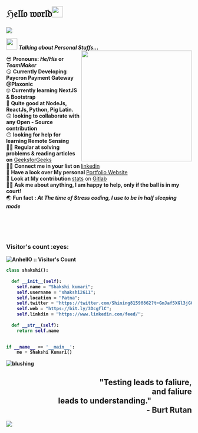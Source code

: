 <h1>ℌ𝔢𝔩𝔩𝔬 𝔴𝔬𝔯𝔩𝔡<img src= "https://media.tenor.com/images/2adfe94e69139f3e22623b61d375a7a7/tenor.gif" width= "30" height= "30" >
</h1>
<img src="https://user-images.githubusercontent.com/73097560/115834477-dbab4500-a447-11eb-908a-139a6edaec5c.gif">

<img src="https://media.giphy.com/media/ObNTw8Uzwy6KQ/giphy.gif" width="30px" >&nbsp;***Talking about Personal Stuffs...***
<img src="https://user-images.githubusercontent.com/82070760/159156745-9f5b2300-721b-4fed-b192-e30c31293990.gif" align="right" width="300px" >

 😎  <b>Pronouns: ***He/His*** or ***TeamMaker*** </b><br>
 😏  <b>Currently Developing Paycron Payment Gateway @Plaxonic</b><br>
 🤓  <b>Currently learning NextJS & Bootstrap</b><br>
 🥱  <b>Quite good at NodeJs, ReactJs, Python, Pig Latin.</b><br>
 🙃  <b>looking to collaborate with any Open - Source contribution</b><br>
 😶  <b>looking for help for learning Remote Sensing</b><br>
 😵‍💫  <b>Regular at solving problems & reading articles on</b> [GeeksforGeeks](https://auth.geeksforgeeks.org/user/shakshikumari215) <br>
 😵‍💫  <b>Connect me in your list on </b>[linkedin](https://www.linkedin.com/in/shakshi-kumari-prajapati-a01872203/) <br>
 🤭  <b>Have a look over My personal </b>[Portfolio Website](https://bit.ly/3DcgflC)<br>
 🤝  <b>Look at My contribution </b>[stats](https://github.com/shakshi2611/web) on [Gitlab](https://github.com/shakshi2611)<br>
 🙋‍♀️  <b>Ask me about anything, I am happy to help, only if the ball is in my court!</b><br>
 🌏  <b>Fun fact : *At The time of Stress coding, I use to be in half sleeping mode*</br><br><br><br><br>
 
<h3 align="left">Visitor's count :eyes:</h3>

<p align="left"><img src="https://profile-counter.glitch.me/{pagletladki}/count.svg" alt="AnhellO :: Visitor's Count" /></p>

```python
class shakshi():
    
  def __init__(self):
    self.name = "Shakshi kumari";
    self.username = "shakshi2611";
    self.location = "Patna";
    self.twitter = "https://twitter.com/Shining81598862?t=GmJaf5XGl3jGOcRrpR5eVA&s=09";
    self.web = "https://bit.ly/3DcgflC";
    self.linkdin = "https://www.linkedin.com/feed/";
  
  def __str__(self):
    return self.name
    

if __name__ == '__main__':
    me = Shakshi Kumari()
```

<span title="ℌ𝔦 𝔈𝔳𝔢𝔯𝔶𝔬𝔫𝔢 !">![blushing](https://user-images.githubusercontent.com/82070760/164959826-7b253610-a423-4060-bdc5-0a88ccca338c.gif)
</span>

<main role="main" class="main-content" id="main-content">
    <div class="titleCont">
        <h2 class="main-title" id="main-title" align="right">
            "Testing leads to faliure,<br><span style="padding-left:100px">and faliure </span><br><span style="padding-right:110px">leads to understanding."</span><br><span style="padding-left:-20px">- Burt Rutan</span>
        </h2>
    </div>
    <canvas id="noise" class="noise"></canvas>
  <div class="vignette"></div>
</main>


<img src="https://user-images.githubusercontent.com/73097560/115834477-dbab4500-a447-11eb-908a-139a6edaec5c.gif">

